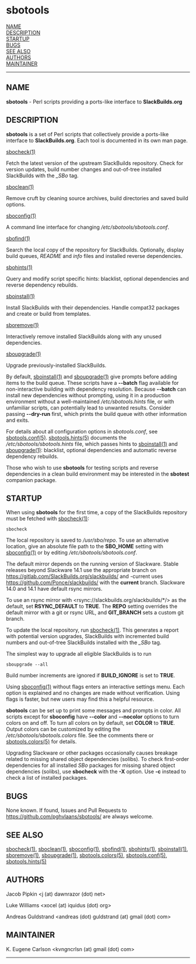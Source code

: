 # sbotools

[NAME](#name)\
[DESCRIPTION](#description)\
[STARTUP](#startup)\
[BUGS](#bugs)\
[SEE ALSO](#see-also)\
[AUTHORS](#authors)\
[MAINTAINER](#maintainer)

------------------------------------------------------------------------

## NAME

**sbotools** - Perl scripts providing a ports-like interface to
**SlackBuilds.org**

## DESCRIPTION

**sbotools** is a set of Perl scripts that collectively provide a
ports-like interface to **SlackBuilds.org**. Each tool is documented in
its own man page.

[sbocheck(1)](sbocheck.1.md)

Fetch the latest version of the upstream SlackBuilds repository. Check
for version updates, build number changes and out-of-tree installed
SlackBuilds with the *\_SBo* tag.

[sboclean(1)](sboclean.1.md)

Remove cruft by cleaning source archives, build directories and saved
build options.

[sboconfig(1)](sboconfig.1.md)

A command line interface for changing */etc/sbotools/sbotools.conf*.

[sbofind(1)](sbofind.1.md)

Search the local copy of the repository for SlackBuilds. Optionally,
display build queues, *README* and *info* files and installed reverse
dependencies.

[sbohints(1)](sbohints.1.md)

Query and modify script specific hints: blacklist, optional dependencies
and reverse dependency rebuilds.

[sboinstall(1)](sboinstall.1.md)

Install SlackBuilds with their dependencies. Handle compat32 packages
and create or build from templates.

[sboremove(1)](sboremove.1.md)

Interactively remove installed SlackBuilds along with any unused
dependencies.

[sboupgrade(1)](sboupgrade.1.md)

Upgrade previously-installed SlackBuilds.

By default, [sboinstall(1)](sboinstall.1.md) and [sboupgrade(1)](sboupgrade.1.md) give prompts before
adding items to the build queue. These scripts have a **\--batch** flag
available for non-interactive building with dependency resolution.
Because **\--batch** can install new dependencies without prompting,
using it in a production environment without a well-maintained
*/etc/sbotools.hints* file, or with unfamiliar scripts, can potentially
lead to unwanted results. Consider passing **\--dry-run** first, which
prints the build queue with other information and exits.

For details about all configuration options in *sbotools.conf*, see
[sbotools.conf(5)](sbotools.conf.5.md). [sbotools.hints(5)](sbotools.hints.5.md) documents the
*/etc/sbotools/sbotools.hints* file, which passes hints to
[sboinstall(1)](sboinstall.1.md) and [sboupgrade(1)](sboupgrade.1.md): blacklist, optional
dependencies and automatic reverse dependency rebuilds.

Those who wish to use **sbotools** for testing scripts and reverse
dependencies in a clean build environment may be interested in the
**sbotest** companion package.

## STARTUP

When using **sbotools** for the first time, a copy of the SlackBuilds
repository must be fetched with [sbocheck(1)](sbocheck.1.md):

    sbocheck

The local repository is saved to */usr/sbo/repo*. To use an alternative
location, give an absolute file path to the **SBO_HOME** setting with
[sboconfig(1)](sboconfig.1.md) or by editing */etc/sbotools/sbotools.conf*.

The default mirror depends on the running version of Slackware. Stable
releases beyond Slackware 14.1 use the appropriate branch on
<https://gitlab.com/SlackBuilds.org/slackbuilds/> and -current uses
<https://github.com/Ponce/slackbuilds/> with the **current** branch.
Slackware 14.0 and 14.1 have default rsync mirrors.

To use an rsync mirror with \<rsync://slackbuilds.org/slackbuilds/\*/\>
as the default, set **RSYNC_DEFAULT** to **TRUE**. The **REPO** setting
overrides the default mirror with a git or rsync URL, and **GIT_BRANCH**
sets a custom git branch.

To update the local repository, run [sbocheck(1)](sbocheck.1.md). This generates a
report with potential version upgrades, SlackBuilds with incremented
build numbers and out-of-tree SlackBuilds installed with the *\_SBo*
tag.

The simplest way to upgrade all eligible SlackBuilds is to run

    sboupgrade --all

Build number increments are ignored if **BUILD_IGNORE** is set to
**TRUE**.

Using [sboconfig(1)](sboconfig.1.md) without flags enters an interactive settings
menu. Each option is explained and no changes are made without
verification. Using flags is faster, but new users may find this a
helpful resource.

**sbotools** can be set up to print some messages and prompts in color.
All scripts except for **sboconfig** have **\--color** and
**\--nocolor** options to turn colors on and off. To turn all colors on
by default, set **COLOR** to **TRUE**. Output colors can be customized
by editing the */etc/sbotools/sbotools.colors* file. See the comments
there or [sbotools.colors(5)](sbotools.colors.5.md) for details.

Upgrading Slackware or other packages occasionally causes breakage
related to missing shared object dependencies (solibs). To check
first-order dependencies for all installed *SBo* packages for missing
shared object dependencies (solibs), use **sbocheck** with the **-X**
option. Use **-c** instead to check a list of installed packages.

## BUGS

None known. If found, Issues and Pull Requests to
<https://github.com/pghvlaans/sbotools/> are always welcome.

## SEE ALSO

[sbocheck(1)](sbocheck.1.md), [sboclean(1)](sboclean.1.md), [sboconfig(1)](sboconfig.1.md), [sbofind(1)](sbofind.1.md), [sbohints(1)](sbohints.1.md),
[sboinstall(1)](sboinstall.1.md), [sboremove(1)](sboremove.1.md), [sboupgrade(1)](sboupgrade.1.md), [sbotools.colors(5)](sbotools.colors.5.md),
[sbotools.conf(5)](sbotools.conf.5.md), [sbotools.hints(5)](sbotools.hints.5.md)

## AUTHORS

Jacob Pipkin \<j (at) dawnrazor (dot) net\>

Luke Williams \<xocel (at) iquidus (dot) org\>

Andreas Guldstrand \<andreas (dot) guldstrand (at) gmail (dot) com\>

## MAINTAINER

K. Eugene Carlson \<kvngncrlsn (at) gmail (dot) com\>

------------------------------------------------------------------------
